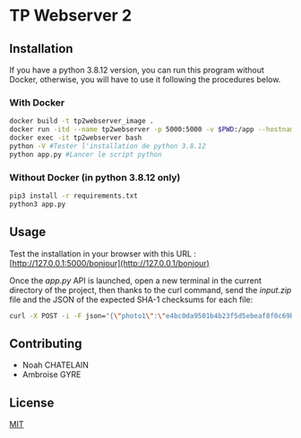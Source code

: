 # TP Webserver 2

## Installation

If you have a python 3.8.12 version, you can run this program without Docker, otherwise, you will have to use it following the procedures below.

### With Docker

```bash
docker build -t tp2webserver_image .
docker run -itd --name tp2webserver -p 5000:5000 -v $PWD:/app --hostname noah tp2webserver_image:latest
docker exec -it tp2webserver bash
python -V #Tester l'installation de python 3.8.12
python app.py #Lancer le script python
```

### Without Docker (in python 3.8.12 only)

```bash
pip3 install -r requirements.txt
python3 app.py
```

## Usage

Test the installation in your browser with this URL : [http://127.0.0.1:5000/bonjour](http://127.0.0.1/bonjour)

Once the *app.py* API is launched, open a new terminal in the current directory of the project, then thanks to the curl command, send the *input.zip* file and the JSON of the expected SHA-1 checksums for each file:

```bash
curl -X POST -i -F json="{\"photo1\":\"e4bc0da9501b4b23f5d5ebeaf8f0c69b105ce4db\",\"photo2\":\"9d528c080e4b06af37ba8446ff69bdead9c08e6a\",\"photo3\":\"SHA1CODE-FALSE\"}" -F "file=@/Users/noahchatelain/Desktop/app/input.zip" 127.0.0.1:5000/extract
```

## Contributing

- Noah CHATELAIN
- Ambroise GYRE

## License

[MIT](https://choosealicense.com/licenses/mit/)
